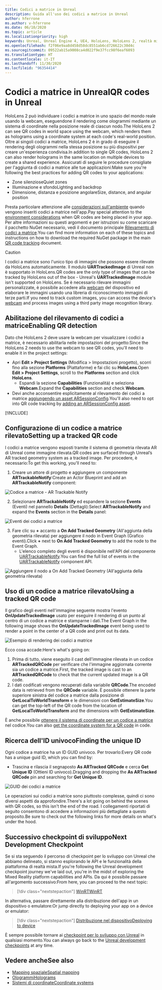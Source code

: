 ```yaml
---
title: Codici a matrice in Unreal
description: Guida all'uso dei codici a matrice in Unreal
author: hferrone
ms.author: v-hferrone
ms.date: 06/10/2020
ms.topic: article
ms.localizationpriority: high
keywords: Unreal, Unreal Engine 4, UE4, HoloLens, HoloLens 2, realtà mista, sviluppo, funzionalità, documentazione, guide, ologrammi, codici a matrice, visore VR realtà mista, visore VR di windows mixed reality, visore per realtà virtuale
ms.openlocfilehash: f2f06e9aa8d458d58dc8551ab6cd726622c30d4c
ms.sourcegitcommit: 09522ab15a9008ca4d022f9e37fcc98f6eaf6093
ms.translationtype: HT
ms.contentlocale: it-IT
ms.lasthandoff: 11/30/2020
ms.locfileid: "96354414"
---
```

# <a name="qr-codes-in-unreal"></a><span data-ttu-id="95fd9-104">Codici a matrice in Unreal</span><span class="sxs-lookup"><span data-stu-id="95fd9-104">QR codes in Unreal</span></span>

<span data-ttu-id="95fd9-105">HoloLens 2 può individuare i codici a matrice in uno spazio del mondo reale usando la webcam, eseguendone il rendering come ologrammi mediante un sistema di coordinate nella posizione reale di ciascun nodo.</span><span class="sxs-lookup"><span data-stu-id="95fd9-105">The HoloLens 2 can see QR codes in world space using the webcam, which renders them as holograms using a coordinate system at each code's real-world position.</span></span>  <span data-ttu-id="95fd9-106">Oltre ai singoli codici a matrice, HoloLens 2 è in grado di eseguire il rendering degli ologrammi nella stessa posizione su più dispositivi per creare un'esperienza condivisa.</span><span class="sxs-lookup"><span data-stu-id="95fd9-106">In addition to single QR codes, HoloLens 2 can also render holograms in the same location on multiple devices to create a shared experience.</span></span> <span data-ttu-id="95fd9-107">Assicurati di seguire le procedure consigliate per l'aggiunta di codici a matrice alle tue applicazioni:</span><span class="sxs-lookup"><span data-stu-id="95fd9-107">Make sure you're following the best practices for adding QR codes to your applications:</span></span>

- <span data-ttu-id="95fd9-108">Zone silenziose</span><span class="sxs-lookup"><span data-stu-id="95fd9-108">Quiet zones</span></span>
- <span data-ttu-id="95fd9-109">Illuminazione e sfondo</span><span class="sxs-lookup"><span data-stu-id="95fd9-109">Lighting and backdrop</span></span>
- <span data-ttu-id="95fd9-110">Dimensione, distanza e posizione angolare</span><span class="sxs-lookup"><span data-stu-id="95fd9-110">Size, distance, and angular position</span></span>

<span data-ttu-id="95fd9-111">Presta particolare attenzione alle [considerazioni sull'ambiente](../../environment-considerations-for-hololens.md) quando vengono inseriti codici a matrice nell'app.</span><span class="sxs-lookup"><span data-stu-id="95fd9-111">Pay special attention to the [environment considerations](../../environment-considerations-for-hololens.md) when QR codes are being placed in your app.</span></span> <span data-ttu-id="95fd9-112">Per altre informazioni su questi argomenti e per istruzioni su come scaricare il pacchetto NuGet necessario, vedi il documento principale [Rilevamento di codici a matrice](../platform-capabilities-and-apis/qr-code-tracking.md).</span><span class="sxs-lookup"><span data-stu-id="95fd9-112">You can find more information on each of these topics and instructions on how to download the required NuGet package in the main [QR code tracking](../platform-capabilities-and-apis/qr-code-tracking.md) document.</span></span>

> [!CAUTION]
> <span data-ttu-id="95fd9-113">I codici a matrice sono l'unico tipo di immagini che possono essere rilevate da HoloLens automaticamente. Il modulo **UARTrackedImage** di Unreal non è supportato in HoloLens.</span><span class="sxs-lookup"><span data-stu-id="95fd9-113">QR codes are the only type of images that can be tracked by HoloLens out of the box - Unreal's **UARTrackedImage** module isn't supported on HoloLens.</span></span> <span data-ttu-id="95fd9-114">Se è necessario rilevare immagini personalizzate, è possibile accedere alla [webcam](unreal-hololens-camera.md) del dispositivo ed elaborare le immagini usando una libreria di riconoscimento immagini di terze parti.</span><span class="sxs-lookup"><span data-stu-id="95fd9-114">If you need to track custom images, you can access the device's [webcam](unreal-hololens-camera.md) and process images using a third party image recognition library.</span></span> 

## <a name="enabling-qr-detection"></a><span data-ttu-id="95fd9-115">Abilitazione del rilevamento di codici a matrice</span><span class="sxs-lookup"><span data-stu-id="95fd9-115">Enabling QR detection</span></span>
<span data-ttu-id="95fd9-116">Dato che HoloLens 2 deve usare la webcam per visualizzare i codici a matrice, è necessario abilitarla nelle impostazioni del progetto:</span><span class="sxs-lookup"><span data-stu-id="95fd9-116">Since the HoloLens 2 needs to use the webcam to see QR codes, you'll need to enable it in the project settings:</span></span>
- <span data-ttu-id="95fd9-117">Apri **Edit > Project Settings** (Modifica > Impostazioni progetto), scorri fino alla sezione **Platforms** (Piattaforme) e fai clic su **HoloLens**.</span><span class="sxs-lookup"><span data-stu-id="95fd9-117">Open **Edit > Project Settings**, scroll to the **Platforms** section and click **HoloLens**.</span></span>
    + <span data-ttu-id="95fd9-118">Espandi la sezione **Capabilities** (Funzionalità) e seleziona **Webcam**.</span><span class="sxs-lookup"><span data-stu-id="95fd9-118">Expand the **Capabilities** section and check **Webcam**.</span></span>  
- <span data-ttu-id="95fd9-119">Devi anche acconsentire esplicitamente al rilevamento dei codici a matrice [aggiungendo un asset ARSessionConfig](https://docs.microsoft.com/windows/mixed-reality/unreal-uxt-ch3#adding-the-session-asset).</span><span class="sxs-lookup"><span data-stu-id="95fd9-119">You'll also need to opt into QR code tracking by [adding an ARSessionConfig asset](https://docs.microsoft.com/windows/mixed-reality/unreal-uxt-ch3#adding-the-session-asset).</span></span>

[!INCLUDE[](includes/tabs-qr-codes.md)]

## <a name="setting-up-a-tracked-qr-code"></a><span data-ttu-id="95fd9-120">Configurazione di un codice a matrice rilevato</span><span class="sxs-lookup"><span data-stu-id="95fd9-120">Setting up a tracked QR code</span></span>

<span data-ttu-id="95fd9-121">I codici a matrice vengono esposti tramite il sistema di geometria rilevata AR di Unreal come immagine rilevata.</span><span class="sxs-lookup"><span data-stu-id="95fd9-121">QR codes are surfaced through Unreal’s AR tracked geometry system as a tracked image.</span></span> <span data-ttu-id="95fd9-122">Per procedere, è necessario:</span><span class="sxs-lookup"><span data-stu-id="95fd9-122">To get this working, you'll need to:</span></span>
1. <span data-ttu-id="95fd9-123">Creare un attore di progetto e aggiungere un componente **ARTrackableNotify**:</span><span class="sxs-lookup"><span data-stu-id="95fd9-123">Create an Actor Blueprint and add an **ARTrackableNotify** component:</span></span>

![Codice a matrice - AR Trackable Notify](images/unreal-spatialmapping-artrackablenotify.PNG)

2. <span data-ttu-id="95fd9-125">Selezionare **ARTrackableNotify** ed espandere la sezione **Events** (Eventi) nel pannello **Details** (Dettagli):</span><span class="sxs-lookup"><span data-stu-id="95fd9-125">Select **ARTrackableNotify** and expand the **Events** section in the **Details** panel:</span></span>

![Eventi dei codici a matrice](images/unreal-spatialmapping-events.PNG)

3. <span data-ttu-id="95fd9-127">Fare clic su **+** accanto a **On Add Tracked Geometry** (All'aggiunta della geometria rilevata) per aggiungere il nodo in Event Graph (Grafico eventi).</span><span class="sxs-lookup"><span data-stu-id="95fd9-127">Click **+** next to **On Add Tracked Geometry** to add the node to the Event Graph.</span></span>
    - <span data-ttu-id="95fd9-128">L'elenco completo degli eventi è disponibile nell'API del componente [UARTrackableNotify](https://docs.unrealengine.com/API/Runtime/AugmentedReality/UARTrackableNotifyComponent/index.html).</span><span class="sxs-lookup"><span data-stu-id="95fd9-128">You can find the full list of events in the [UARTrackableNotify](https://docs.unrealengine.com/API/Runtime/AugmentedReality/UARTrackableNotifyComponent/index.html) component API.</span></span>

![Aggiungere il nodo a On Add Tracked Geometry (All'aggiunta della geometria rilevata)](images/unreal-qr-codes-tracked-geometry.png)

## <a name="using-a-tracked-qr-code"></a><span data-ttu-id="95fd9-130">Uso di un codice a matrice rilevato</span><span class="sxs-lookup"><span data-stu-id="95fd9-130">Using a tracked QR code</span></span>
<span data-ttu-id="95fd9-131">Il grafico degli eventi nell'immagine seguente mostra l'evento **OnUpdateTrackedImage** usato per eseguire il rendering di un punto al centro di un codice a matrice e stamparne i dati.</span><span class="sxs-lookup"><span data-stu-id="95fd9-131">The Event Graph in the following image shows the **OnUpdateTrackedImage** event being used to render a point in the center of a QR code and print out its data.</span></span>

![Esempio di rendering dei codici a matrice](images/unreal-qr-render.PNG)

<span data-ttu-id="95fd9-133">Ecco cosa accade:</span><span class="sxs-lookup"><span data-stu-id="95fd9-133">Here's what's going on:</span></span>
1. <span data-ttu-id="95fd9-134">Prima di tutto, viene eseguito il cast dell'immagine rilevata in un codice **ARTrackedQRCode** per verificare che l'immagine aggiornata corrente sia un codice a matrice.</span><span class="sxs-lookup"><span data-stu-id="95fd9-134">First, the tracked image is cast to an **ARTrackedQRCode** to check that the current updated image is a QR code.</span></span>  
2. <span data-ttu-id="95fd9-135">I dati codificati vengono recuperati dalla variabile **QRCode**.</span><span class="sxs-lookup"><span data-stu-id="95fd9-135">The encoded data is retrieved from the **QRCode** variable.</span></span> <span data-ttu-id="95fd9-136">È possibile ottenere la parte superiore sinistra del codice a matrice dalla posizione di **GetLocalToWorldTransform** e le dimensioni con **GetEstimateSize**.</span><span class="sxs-lookup"><span data-stu-id="95fd9-136">You can get the top-left of the QR code from the location of **GetLocalToWorldTransform** and the dimensions with **GetEstimateSize**.</span></span>

<span data-ttu-id="95fd9-137">È anche possibile [ottenere il sistema di coordinate per un codice a matrice](https://docs.microsoft.com/windows/mixed-reality/qr-code-tracking#getting-the-coordinate-system-for-a-qr-code) nel codice.</span><span class="sxs-lookup"><span data-stu-id="95fd9-137">You can also [get the coordinate system for a QR code](https://docs.microsoft.com/windows/mixed-reality/qr-code-tracking#getting-the-coordinate-system-for-a-qr-code) in code.</span></span>

## <a name="finding-the-unique-id"></a><span data-ttu-id="95fd9-138">Ricerca dell'ID univoco</span><span class="sxs-lookup"><span data-stu-id="95fd9-138">Finding the unique ID</span></span>
<span data-ttu-id="95fd9-139">Ogni codice a matrice ha un ID GUID univoco. Per trovarlo:</span><span class="sxs-lookup"><span data-stu-id="95fd9-139">Every QR code has a unique guid ID, which you can find by:</span></span>
- <span data-ttu-id="95fd9-140">Trascina e rilascia il segnaposto **As ARTracked QRCode** e cerca **Get Unique ID** (Ottieni ID univoco).</span><span class="sxs-lookup"><span data-stu-id="95fd9-140">Dragging and dropping the **As ARTracked QRCode**  pin and searching for **Get Unique ID**.</span></span>

![GUID dei codici a matrice](images/unreal-qr-guid.PNG)

<span data-ttu-id="95fd9-142">Le operazioni sui codici a matrice sono piuttosto complesse, quindi ci sono diversi aspetti da approfondire.</span><span class="sxs-lookup"><span data-stu-id="95fd9-142">There's a lot going on behind the scenes with QR codes, so this isn't the end of the road.</span></span> <span data-ttu-id="95fd9-143">I collegamenti riportati di seguito consentono di accedere a informazioni più dettagliate a questo proposito.</span><span class="sxs-lookup"><span data-stu-id="95fd9-143">Be sure to check out the following links for more details on what's under the hood.</span></span>

## <a name="next-development-checkpoint"></a><span data-ttu-id="95fd9-144">Successivo checkpoint di sviluppo</span><span class="sxs-lookup"><span data-stu-id="95fd9-144">Next Development Checkpoint</span></span>

<span data-ttu-id="95fd9-145">Se si sta seguendo il percorso di checkpoint per lo sviluppo con Unreal che abbiamo delineato, si stanno esplorando le API e le funzionalità della piattaforma di realtà mista.</span><span class="sxs-lookup"><span data-stu-id="95fd9-145">If you're following the Unreal development checkpoint journey we've laid out, you're in the midst of exploring the Mixed Reality platform capabilities and APIs.</span></span> <span data-ttu-id="95fd9-146">Da qui è possibile passare all'argomento successivo:</span><span class="sxs-lookup"><span data-stu-id="95fd9-146">From here, you can proceed to the next topic:</span></span>

> [!div class="nextstepaction"]
> [<span data-ttu-id="95fd9-147">WinRT</span><span class="sxs-lookup"><span data-stu-id="95fd9-147">WinRT</span></span>](unreal-winRT.md)

<span data-ttu-id="95fd9-148">In alternativa, passare direttamente alla distribuzione dell'app in un dispositivo o emulatore:</span><span class="sxs-lookup"><span data-stu-id="95fd9-148">Or jump directly to deploying your app on a device or emulator:</span></span>

> [!div class="nextstepaction"]
> [<span data-ttu-id="95fd9-149">Distribuzione nel dispositivo</span><span class="sxs-lookup"><span data-stu-id="95fd9-149">Deploying to device</span></span>](unreal-deploying.md)

<span data-ttu-id="95fd9-150">È sempre possibile tornare ai [checkpoint per lo sviluppo con Unreal](unreal-development-overview.md#3-platform-capabilities-and-apis) in qualsiasi momento.</span><span class="sxs-lookup"><span data-stu-id="95fd9-150">You can always go back to the [Unreal development checkpoints](unreal-development-overview.md#3-platform-capabilities-and-apis) at any time.</span></span>

## <a name="see-also"></a><span data-ttu-id="95fd9-151">Vedere anche</span><span class="sxs-lookup"><span data-stu-id="95fd9-151">See also</span></span>
* [<span data-ttu-id="95fd9-152">Mapping spaziale</span><span class="sxs-lookup"><span data-stu-id="95fd9-152">Spatial mapping</span></span>](../../design/spatial-mapping.md)
* [<span data-ttu-id="95fd9-153">Ologrammi</span><span class="sxs-lookup"><span data-stu-id="95fd9-153">Holograms</span></span>](../../discover/hologram.md)
* [<span data-ttu-id="95fd9-154">Sistemi di coordinate</span><span class="sxs-lookup"><span data-stu-id="95fd9-154">Coordinate systems</span></span>](../../design/coordinate-systems.md)
